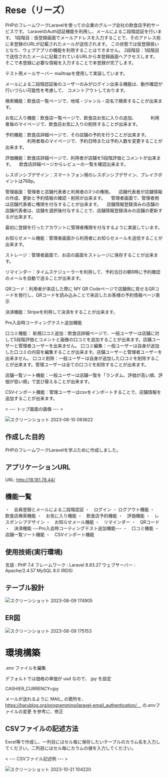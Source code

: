 # Rese（リーズ）

PHPのフレームワークLaravelを使っての企業のグループ会社の飲食店予約サービスです。
LaravelのAuth認証機能を利用し、メールによる二段階認証を行います。
1段階目：仮登録画面でメールアドレスを入力することで、そのアドレス宛に本登録のURLが記載されたメールが送信されます。
この状態では仮登録扱いとなり、ウェブアプリの機能を利用することはできません。
2段階目：1段階目で送信されたメールに記載されているURLから本登録画面へアクセスします。
そこで本登録に必要な情報を入力することで本登録が完了します。

テスト用メールサーバー mailtrapを使用して実装しています。

メールによる二段階認証後のユーザーのみがログイン出来る機能は、動作確認が行いづらい可能性を考慮して、
コメントアウトしております。

検索機能：飲食店一覧ページで、地域・ジャンル・店名で検索することが出来ます。

お気に入り機能：飲食店一覧ページで、飲食店お気に入りの追加、
	　　　利用者毎のマイページで、飲食店お気に入りの削除することが出来ます。

予約機能：飲食店詳細ページで、その店舗の予約を行うことが出来ます。
　　　　　利用者毎のマイページで、予約日時または予約人数を変更することが出来ます。

評価機能：飲食店詳細ページで、利用者が店舗を5段階評価とコメントが出来ます。
	　飲食店詳細ページからレビューの一覧を確認出来ます。

レスポンシブデザイン：スマートフォン用のレスポンシブデザイン、ブレイクポイントは768p。

管理画面：管理者と店舗代表者と利用者の3つの権限。
	　店舗代表者が店舗情報の作成、更新と予約情報の確認・削除が出来ます。
	　管理者画面で、管理者側は店舗代表者に権限を付与することが出来ます。
	　店舗情報登録済みの店舗の店舗代表者は、店舗を選択後付与することで、店舗情報登録済みの店舗の更新するが出来ます。

最初に登録を行ったアカウントに管理者権限を付与するように実装しています。

お知らせメール機能：管理者画面から利用者にお知らせメールを送信することが出来ます。

ストレージ：管理者画面で、お店の画面をストレージに保存することが出来ます。

リマインダー：タイムスケジューラーを利用して、予約当日の朝8時に予約確認のメールを自動で送ることが出来ます。

QRコード：利用者が来店した際に MY QR Codeページで店舗側に見せるQRコードを発行し、QRコードを読み込みことで来店したお客様の予約情報ページ表示

決済機能：Stripeを利用して決済をすることが出来ます。

Pro入会時コーティングテスト追加機能

口コミ機能：
	新規口コミ追加：飲食店詳細ページで、一般ユーザーは店舗に対して5段階評価とコメントと画像の口コミを追加することが出来ます。店舗ユーザーと管理者ユーザーを出来ません。
	口コミ編集：一般ユーザーは自身が追加した口コミの内容を編集することが出来ます。店舗ユーザーと管理者ユーザーを出来ません。
	口コミ削除：一般ユーザーは自身が追加した口コミを削除することが出来ます。管理ユーザーは全ての口コミを削除することが出来ます。

店舗一覧ソート機能：一般ユーザーは店舗一覧を「ランダム、評価が高い順、評価が低い順」で並び替えることが出来ます。

CSVインポート機能：管理ユーザーはcsvをインポートすることで、店舗情報を追加することが出来ます。

< --- トップ画面の画像 --- >

![スクリーンショット 2023-08-10 093622](https://github.com/meikizi/20230810_kumagawa_rese/assets/126636201/d7cabc20-d5fc-4627-b4e2-a7ead729b027)

## 作成した目的
PHPのフレームワークLaravelを学ぶために作成しました。

## アプリケーションURL
URL: http://18.181.78.44/

## 機能一覧
・　会員登録とメールによる二段階認証
・　ログイン ・ ログアウト機能
・　飲食店検索機能
・　お気に入り機能
・　飲食店予約機能
・　評価機能
・　レスポンシブデザイン
・　お知らせメール機能
・　リマインダー
・　QRコード
・　決済機能
---Pro入会時コーティングテスト追加機能---
・　口コミ機能
・　店舗一覧ソート機能
・　CSVインポート機能

## 使用技術(実行環境)
言語 : PHP 7.4
フレームワーク : Laravel 8.83.27
ウェブサーバー : Apache/2.4.57
MySQL 8.0 (RDS)

## テーブル設計

![スクリーンショット 2023-08-09 174905](https://github.com/meikizi/20230810_kumagawa_rese/assets/126636201/88769f37-09f8-4801-9b65-2ebd3e2a0f3d)

## ER図

![スクリーンショット 2023-08-09 175153](https://github.com/meikizi/20230810_kumagawa_rese/assets/126636201/883ac233-d2f2-4563-8a76-fb3e684d0892)

# 環境構築
.env ファイルを編集

デフォルトでは価格の単価が usd なので、 jpy を設定

CASHIER_CURRENCY=jpy

メールが送れるように
MAIL_ の箇所を、　https://harublog.org/programming/laravel-email_authentication/　
の.envファイルの変更 を参考に、修正

## CSVファイルの記述方法
Excel等で作成し、一列目にはセル毎に保存したいテーブルのカラム名を入力してください。二列目にはセル毎にカラムの値を入力してください。

< --- CSVファイル記述例 --- >

![スクリーンショット 2023-10-21 104220](https://github.com/meikizi/20230810_kumagawa_rese/assets/126636201/6ad42c07-2e7a-4051-b450-a87c992a76c1)
